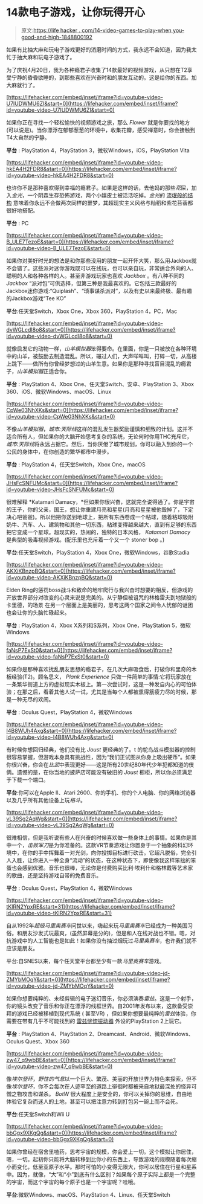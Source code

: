 # 14款电子游戏，让你玩得开心

> 原文:[https://life hacker . com/14-video-games-to-play-when you-good-and-high-1848800192](https://lifehacker.com/14-video-games-to-play-when-youre-good-and-high-1848800192)

如果有比抽大麻和玩电子游戏更好的消磨时间的方式，我永远不会知道，因为我太忙于抽大麻和玩电子游戏了。

为了庆祝4月20日，我为各种瘾君子收集了14款最好的视频游戏，从只想在T2享受宁静的昏昏欲睡的，到那些喜欢在兴奋时和的朋友互动的。这是给你的东西。加大麻就行了。

 [https://lifehacker.com/embed/inset/iframe?id=youtube-video-U7IUDWMU6ZI&start=0](https://lifehacker.com/embed/inset/iframe?id=youtube-video-U7IUDWMU6ZI&start=0) 

如果你正在寻找一个轻松愉快的视频游戏之旅，那么 *Flower* 就是你要找的地方(可以说是)。当你漂浮在郁郁葱葱的环境中，收集花瓣，感受禅意时，你会接触到T4大自然的宁静。

**平台** : PlayStation 4，PlayStation 3，微软Windows，iOS，PlayStation Vita

 [https://lifehacker.com/embed/inset/iframe?id=youtube-video-hkEA4H2FDR8&start=0](https://lifehacker.com/embed/inset/iframe?id=youtube-video-hkEA4H2FDR8&start=0) 

也许你不是那种喜欢得到幸福的瘾君子。如果是这样的话，去他妈的那些*花*屎，加入*金光*，一个阴森生存恐怖游戏，两个小嬉皮士被活活吃掉。*金光*的 [流氓般的结构](https://lifehacker.com/from-soulslikes-to-roguelites-12-video-game-genre-name-1848663846) 意味着你永远不会做两次同样的噩梦，其超现实主义风格与籼稻和紫花苜蓿都很好地搭配。

**平台** : PC

 [https://lifehacker.com/embed/inset/iframe?id=youtube-video-B_ULE7TezoE&start=0](https://lifehacker.com/embed/inset/iframe?id=youtube-video-B_ULE7TezoE&start=0) 

如果你对美好时光的想法是和你那些没用的朋友一起开怀大笑，那么用Jackbox就不会错了。这些派对迷你游戏既可以在线玩，也可以亲自玩，非常适合外向的人、聪明的人和各种各样的人。甚至非游戏玩家也喜欢 *Jackbox* 。有八种不同的 *Jackbox* “派对包”可供选择，但第三种是我最喜欢的。它包括三款最好的Jackbox迷你游戏:“Quiplash”、“琐事谋杀派对”，以及有史以来最终极、最有趣的Jackbox游戏“Tee KO”

**平台**:任天堂Switch，Xbox One，Xbox 360，PlayStation 4，PC，Mac

 [https://lifehacker.com/embed/inset/iframe?id=youtube-video-dvWGLcdI8o8&start=0](https://lifehacker.com/embed/inset/iframe?id=youtube-video-dvWGLcdI8o8&start=0) 

就像启发它的动物一样，*山羊模拟器*笨得要命。在里面，你是一只被放在各种环境中的山羊，被鼓励去制造混乱。所以，碾过人们，大声咩咩叫，打碎一切，从高楼上跳下——做所有你曾经梦想过的山羊生意。如果你是那种寻找盲目混乱的瘾君子，*山羊模拟器*正适合你。

**平台** : PlayStation 4、Xbox One、任天堂Switch、安卓、PlayStation 3、Xbox 360、iOS、微软Windows、macOS、Linux

 [https://lifehacker.com/embed/inset/iframe?id=youtube-video-CpWe03NhXKs&start=0](https://lifehacker.com/embed/inset/iframe?id=youtube-video-CpWe03NhXKs&start=0) 

不像*山羊模拟器*，*城市:天际线*这样的混乱发生器奖励谨慎和细致的计划。这并不适合所有人，但如果你的大脑开始思考复杂的系统，无论何时你用THC充斥它，*城市:天际线*将永远占据它。然后，当你厌倦了城市规划，你可以融入到你的一个公民的身体中，在你创造的繁华都市中漫步。

**平台** : PlayStation 4，任天堂Switch，Xbox One，macOS

 [https://lifehacker.com/embed/inset/iframe?id=youtube-video-JHsFcSNFUMc&start=0](https://lifehacker.com/embed/inset/iframe?id=youtube-video-JHsFcSNFUMc&start=0) 

很难解释 *Katamari Damacy，*但如果你很兴奋，这就完全说得通了。你是宇宙的王子，你的父亲，国王，想让你重建月亮和星星(月亮和星星被他毁掉了，下定决心吧爸爸)。所以他把你送到地球上，把所有东西卷成一个粘球，随着粘球吸附奶牛、汽车、人、建筑物和其他一切东西，粘球变得越来越大，直到有足够的东西把它变成一个星球。超现实的，热闹的，独特的日本风格， *Katamari Damacy* 是典型的吸毒视频游戏。(配乐里也充斥着一个又一个 stoner bop 。)

**平台**:任天堂Switch，PlayStation 4，Xbox One，微软Windows，谷歌Stadia

 [https://lifehacker.com/embed/inset/iframe?id=youtube-video-AKXiKBnzpBQ&start=0](https://lifehacker.com/embed/inset/iframe?id=youtube-video-AKXiKBnzpBQ&start=0) 

Elden Ring的惩罚boss战斗和致命的地牢爬行与我兴奋时想要的相反，但游戏的开放世界部分对改变的心灵来说是完美的。从宁静但被诅咒的林格雷夫到地狱般的卡里德，的场景 在另一个层面上是美丽的，思考这两个国家之间令人忧郁的谜团也会让你的头脑忙碌起来。

**平台** : PlayStation 4，Xbox X系列和S系列，Xbox One，PlayStation 5，微软Windows

 [https://lifehacker.com/embed/inset/iframe?id=youtube-video-faNsP7ExSt0&start=0](https://lifehacker.com/embed/inset/iframe?id=youtube-video-faNsP7ExSt0&start=0) 

如果你是那种喜欢扰乱朋友思想的瘾君子，在几次大麻吸食后，打破你和里奇的木板经验(T2)。顾名思义， *Plank Experience* 只做一件简单的事情:它将玩家放在一条繁华街道上方的虚拟现实木板上。第一次尝试时，这是一种发自内心的可怕体验；在那之后，看着其他人试一试，尤其是当每个人都被熏得筋疲力尽的时候，那是一种无尽的欢闹。

**平台** : Oculus Quest，PlayStation 4，微软Windows

 [https://lifehacker.com/embed/inset/iframe?id=youtube-video-I4B8WUh4Axg&start=0](https://lifehacker.com/embed/inset/iframe?id=youtube-video-I4B8WUh4Axg&start=0) 

有时候你想回归经典，他们没有比 *Joust* 更经典的了。t 的鸵鸟战斗模拟器的控制很容易掌握，但游戏本身具有挑战性，因为“我们正试图从你身上吸出硬币”。如果你很兴奋，你会在*比武*中表现更好——这是所有20世纪80年代少年犯都知道的伎俩。遗憾的是，在你当地的披萨店可能没有破旧的 *Joust* 橱柜，所以你必须满足于下载一个端口。

**平台**:你可以在Apple II、Atari 2600、你的手机、你的个人电脑、你的网络浏览器以及几乎所有其他设备上玩*格斗*。

 [https://lifehacker.com/embed/inset/iframe?id=youtube-video-vL39Sg2AqWg&start=0](https://lifehacker.com/embed/inset/iframe?id=youtube-video-vL39Sg2AqWg&start=0) 

很难相信，但是我听说有些人在兴奋的时候喜欢做一些身体上的事情。如果你是其中一个，*击败军刀*是为你准备的。这款VR节奏游戏让你置身于一个抽象的科幻环境中，在你的手中挥舞着一对光剑，向你投掷目标进行砍击。它超凡脱俗，完全引人入胜，让你进入一种全身“流动”的状态，在这种状态下，即使像我这样笨拙的笨蛋也会感到优雅。音乐也很棒，无论你是付费购买比利·埃利什和格林戴等艺术家的歌曲，还是坚持游戏自带的免费音乐。

**平台** : Oculus Quest，PlayStation 4，微软Windows

 [https://lifehacker.com/embed/inset/iframe?id=youtube-video-tKlRN2YpxRE&start=31](https://lifehacker.com/embed/inset/iframe?id=youtube-video-tKlRN2YpxRE&start=31) 

自从1992年*超级马里奥赛车*问世以来，嗨起来玩*马里奥赛车*已经成为一种美国习俗。和朋友沙发式玩最爽，(虽然屏幕是分的)，但是和人在线对战也不错。嗯，对抗游戏中的人工智能也是如此！如果你没有抽过烟玩过*马里奥赛车*，也许我们就不应该是朋友。

平台:自SNES以来，每个任天堂平台都至少有一款*马里奥赛车*游戏。

 [https://lifehacker.com/embed/inset/iframe?id=youtube-video-jd-ZMYbMOqY&start=0](https://lifehacker.com/embed/inset/iframe?id=youtube-video-jd-ZMYbMOqY&start=0) 

如果你想要纯粹的、未经剪辑的电子迷幻音乐，你必须演奏*雷兹*。这是一个射手，你的镜头改变了音乐和你正在漂浮的线框世界。自2001年发布以来，这款备受崇拜的游戏已经被移植到现代系统 ( 甚至VR) ，但如果你想要最纯粹的*雷兹*体验，你需要在带有几乎不可能找到的 [雷兹恍惚振动器](https://www.theverge.com/2016/9/25/13046770/rez-trance-vibrator-ps2) 外设的PlayStation 2上玩它。

**平台** : PlayStation 4、PlayStation 2、Dreamcast、Android、微软Windows、Oculus Quest、Xbox 360

 [https://lifehacker.com/embed/inset/iframe?id=youtube-video-zw47_q9wbBE&start=0](https://lifehacker.com/embed/inset/iframe?id=youtube-video-zw47_q9wbBE&start=0) 

像*埃尔登环*，*野性的气息*以一个巨大、繁茂、美丽的开放世界为特色来探索，但不像*埃尔登环*，你不会每次在人迹罕至的道路上徘徊时都被来自地狱最深处的怪异可憎之物攻击和谋杀。 *BotW* 很大程度上是安全的，你可以关掉你的思维，自由地体验它复杂而迷人的土地，甚至可以把注意力转到打包另一碗上而不会死。

**平台**:任天堂Switch和Wii U

 [https://lifehacker.com/embed/inset/iframe?id=youtube-video-bbGgx9XKgQg&start=0](https://lifehacker.com/embed/inset/iframe?id=youtube-video-bbGgx9XKgQg&start=0) 

如果你曾经在宿舍里嗑药，思考宇宙的规模，你会爱上一切。这个模拟让你居住，嗯，一切。起初你只能将大脑转移到比你小的东西上，导致游戏的规模随着每次缩小而变化，低至亚原子水平。那时可怕的小变得无限大，你可以居住在行星和星系中。因为，就像，“大”和“小”到底有什么区别？如果每个原子实际上都是一个完整的宇宙，而这个宇宙的每个原子也是一个宇宙呢？哇哦。

**平台**:微软Windows、macOS、PlayStation 4、Linux、任天堂Switch